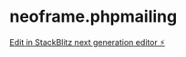 # neoframe.phpmailing

[Edit in StackBlitz next generation editor ⚡️](https://stackblitz.com/~/github.com/neo-frame/neoframe.phpmailing)